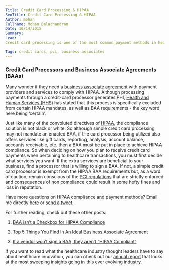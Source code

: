 ```yaml
---
Title: Credit Card Processing & HIPAA
SeoTitle: Credit Card Processing & HIPAA
Author: mohan
Fullname: Mohan Balachandran
Date: 10/14/2015
Summary: 
Lead: |
Credit card processing is one of the most common payment methods in healthcare, especially as the American economy becomes growingly paperless. The information transmitted when processing a credit card is often unconsidered, as well as the potential repercussions of a privacy breach, because many are unaware that this data is [protected health information](https://catalyze.io/learn/what-is-protected-health-information-or-phi) (PHI). The data components in this transaction include the processor’s information (primary care giver), name of credit card owner (patient), and specified time of transaction. Knowing just this much could allow data hackers to target specific patients, therefore classifying credit card data as ePHI (electronic protected health information). 

Tags: credit cards, pci, business associates
---
```

### Credit Card Processors and Business Associate Agreements (BAAs)

Many wonder if they need a [business associate agreement](https://catalyze.io/blog/the-importance-of-business-associate-agreements-baas/) with payment providers and services to comply with HIPAA. Although processing payments through a credit-card processor generates PHI, [Health and Human Services (HHS)](http://www.hhs.gov/) has stated that this process is specifically excluded from certain HIPAA mandates, as well as BAA requirements - the key word here being ‘certain’. 

Just like many of the convoluted directives of [HIPAA](https://catalyze.io/learn/hipaa-101-a-primer), the compliance solution is not black or white. So although simple credit card processing may not mandate an enacted BAA, if the card processor being utilized also offers services like gift cards, reporting, analysis, account balance, accounts receivable, etc. then a BAA must be put in place to achieve HIPAA compliance. So when deciding on how you plan to receive credit card payments when pertaining to healthcare transactions, you must first decide what services you want. If the extra services are beneficial to your business, find a processor that is willing to sign a BAA. If not, a simple credit card processor is exempt from the HIPAA BAA requirements but, as a word of caution, remain conscious of the [PCI regulations](https://catalyze.io/learn/why-hipaa-is-not-pci) that are strictly enforced and consequences of non compliance could result in some hefty fines and loss in reputation.

Have more questions on HIPAA compliance and payment methods? Email me directly [here](hello@catalyze.io) or [send a tweet](https://twitter.com/catalyzeio). 

For further reading, check out these other posts:

1. [BAA isn’t a Checkbox for HIPAA Compliance](https://catalyze.io/blog/baa-isn-t-a-checkbox-for-hipaa-compliance)
 
2. [Top 5 Things You Find In An Ideal Business Associate Agreement](https://catalyze.io/blog/top-5-things-you-find-in-an-ideal-business-associate-agreement)

3. [If a vendor won’t sign a BAA, they aren’t “HIPAA Compliant”](https://catalyze.io/blog/if-a-vendor-won-t-sign-a-baa-they-aren-t-hipaa-compliant)

If you want to read what the healthcare industry thought leaders have to say about healthcare innovation, you can check out our [annual report](https://catalyze.io/innovation/2015) that looks at the most sweeping insights going in this ever evolving industry.

